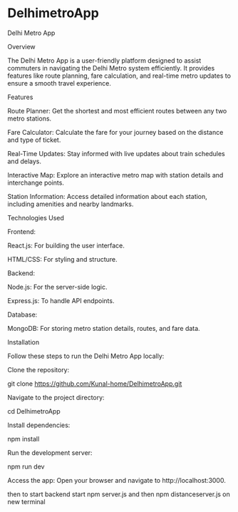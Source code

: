 # DelhimetroApp
Delhi Metro App

Overview

The Delhi Metro App is a user-friendly platform designed to assist commuters in navigating the Delhi Metro system efficiently. It provides features like route planning, fare calculation, and real-time metro updates to ensure a smooth travel experience.

Features

Route Planner: Get the shortest and most efficient routes between any two metro stations.

Fare Calculator: Calculate the fare for your journey based on the distance and type of ticket.

Real-Time Updates: Stay informed with live updates about train schedules and delays.

Interactive Map: Explore an interactive metro map with station details and interchange points.

Station Information: Access detailed information about each station, including amenities and nearby landmarks.

Technologies Used

Frontend:

React.js: For building the user interface.

HTML/CSS: For styling and structure.

Backend:

Node.js: For the server-side logic.

Express.js: To handle API endpoints.

Database:

MongoDB: For storing metro station details, routes, and fare data.

Installation

Follow these steps to run the Delhi Metro App locally:

Clone the repository:

git clone https://github.com/Kunal-home/DelhimetroApp.git

Navigate to the project directory:

cd DelhimetroApp

Install dependencies:

npm install

Run the development server:

npm run dev

Access the app:
Open your browser and navigate to http://localhost:3000.


then to start backend start npm server.js
and
then npm distanceserver.js on new terminal

